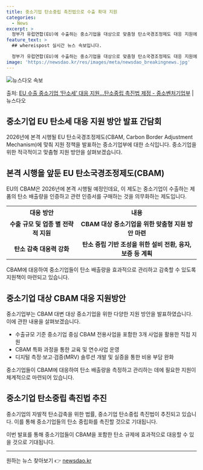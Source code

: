 ```yaml
---
title: 중소기업 탄소중립 촉진법으로 수출 확대 지원
categories:
  - News
excerpt: >
  정부가 유럽연합(EU)에 수출하는 중소기업을 대상으로 맞춤형 탄소국경조정제도 대응 지원에 나선다. 이를 위해…
feature_text: >
  ## whereispost 실시간 뉴스 속보입니다.

  정부가 유럽연합(EU)에 수출하는 중소기업을 대상으로 맞춤형 탄소국경조정제도 대응 지원에 나선다. 이를 위해…
image: 'https://newsdao.kr/res/images/meta/newsdao_breakingnews.jpg'
---
```


![뉴스다오 속보](https://newsdao.kr/res/images/meta/newsdao_breakingnews.jpg)

<p>출처: <a href="https://newsdao.kr/3869" rel="dofollow">EU 수출 중소기업 ‘탄소세’ 대응 지원…탄소중립 촉진법 제정 - 중소벤처기업부</a> | 뉴스다오</p>

<h2 data-ke-size="size26">중소기업 EU 탄소세 대응 지원 방안 발표 간담회</h2>

<p data-ke-size="size16">2026년에 본격 시행될 EU 탄소국경조정제도(CBAM, Carbon Border Adjustment Mechanism)에 맞춰 지원 정책을 발표하는 중소기업부에 대한 소식입니다. 중소기업을 위한 적극적이고 맞춤형 지원 방안을 살펴보겠습니다.</p>

<h2 data-ke-size="size24">본격 시행을 앞둔 EU 탄소국경조정제도(CBAM)</h2>

<p data-ke-size="size16">EU의 CBAM은 2026년에 본격 시행될 예정인데요, 이 제도는 중소기업이 수출하는 제품의 탄소 배출량을 인증하고 관련 인증서를 구매하는 것을 의무화하는 제도입니다.</p>

<table>
	<tr>
		<th>대응 방안</th>
		<th>내용</th>
	</tr>
	<tr>
		<td style="text-align: center; height: 17px;"><b>수출 규모 및 업종 별 전략적 지원</b></td>
		<td style="text-align: center; height: 17px;"><b>CBAM 대상 중소기업을 위한 맞춤형 지원 방안 마련</b></td>
	</tr>
	<tr>
		<td style="text-align: center; height: 17px;"><b>탄소 감축 대응력 강화</b></td>
		<td style="text-align: center; height: 17px;"><b>탄소 중립 기반 조성을 위한 설비 전환, 융자, 보증 등 계획</b></td>
	</tr>
</table>

<p data-ke-size="size16">CBAM에 대응하여 중소기업들이 탄소 배출량을 효과적으로 관리하고 감축할 수 있도록 지원책이 마련되고 있습니다.</p>

<h2 data-ke-size="size24">중소기업 대상 CBAM 대응 지원방안</h2>

<p data-ke-size="size16">중소기업부는 CBAM 대변 대상 중소기업을 위한 다양한 지원 방안을 발표하였습니다. 이에 관한 내용을 살펴보겠습니다.</p>

<ul>
	<li>수출규모 기준 중소기업 중심 CBAM 전용사업을 포함한 3개 사업을 활용한 직접 지원</li>
	<li>CBAM 특화 과정을 통한 교육 및 연수사업 운영</li>
	<li>디지털 측정·보고·검증(MRV) 솔루션 개발 및 실증을 통한 비용 부담 완화</li>
</ul>

<p data-ke-size="size16">중소기업들이 CBAM에 대응하여 탄소 배출량을 측정하고 관리하는 데에 필요한 지원이 체계적으로 마련되어 있습니다.</p>

<h2 data-ke-size="size24">중소기업 탄소중립 촉진법 추진</h2>

<p data-ke-size="size16">중소기업의 자발적 탄소감축을 위한 법률, 중소기업 탄소중립 촉진법이 추진되고 있습니다. 이를 통해 중소기업들의 탄소 중립화를 촉진할 것으로 기대됩니다.</p>

<p data-ke-size="size16">이번 발표를 통해 중소기업들이 CBAM을 포함한 탄소 규제에 효과적으로 대응할 수 있을 것으로 기대됩니다.</p>

<hr> 

원하는 뉴스 찾아보기 👉 <a href="https://newsdao.kr" rel="dofollow">newsdao.kr</a>


